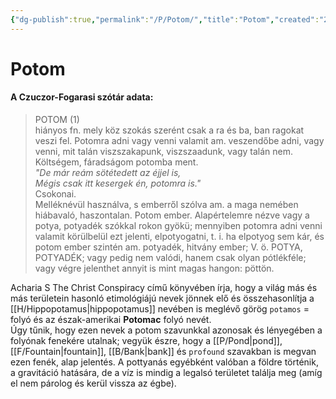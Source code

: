 ```yaml
---
{"dg-publish":true,"permalink":"/P/Potom/","title":"Potom","created":"2023-11-21T09:15","updated":"2024-10-25T23:51"}
---
```



# Potom

  

#### A Czuczor-Fogarasi szótár adata:

> POTOM (1)  
>  hiányos fn. mely köz szokás szerént csak a ra és ba, ban ragokat veszi fel. Potomra adni vagy venni valamit am. veszendőbe adni, vagy venni, mit talán viszszakapunk, viszszaadunk, vagy talán nem. Költségem, fáradságom potomba ment.  
>  *"De már reám sötétedett az éjjel is,  
>  Mégis csak itt kesergek én, potomra is."*  
>  Csokonai.  
>  Melléknévül használva, s emberről szólva am. a maga nemében hiábavaló, haszontalan. Potom ember. Alapértelemre nézve vagy a potya, potyadék szókkal rokon gyökü; mennyiben potomra adni venni valamit körülbelül ezt jelenti, elpotyogatni, t. i. ha elpotyog sem kár, és potom ember szintén am. potyadék, hitvány ember; V. ö. POTYA, POTYADÉK; vagy pedig nem valódi, hanem csak olyan pótlékféle; vagy végre jelenthet annyit is mint magas hangon: pöttön.

Acharia S The Christ Conspiracy című könyvében írja, hogy a világ más és más területein hasonló etimológiájú nevek jönnek elő és összehasonlítja a [[H/Hippopotamus\|hippopotamus]] nevében is meglévő görög `potamos` = folyó és az észak-amerikai **Potomac** folyó nevét.  
Úgy tűnik, hogy ezen nevek a potom szavunkkal azonosak és lényegében a folyónak fenekére utalnak; vegyük észre, hogy a [[P/Pond\|pond]], [[F/Fountain\|fountain]], [[B/Bank\|bank]] és `profound` szavakban is megvan ezen fenék, alap jelentés. A pottyanás egyébként valóban a földre történik, a gravitáció hatására, de a víz is mindig a legalsó területet találja meg (amíg el nem párolog és kerül vissza az égbe).  